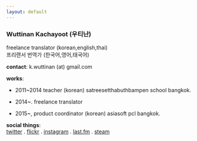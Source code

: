 ```yaml
---
layout: default
---
```


### Wuttinan Kachayoot (우티난)  


freelance translator (korean,english,thai)  
프리랜서 번역가 (한국어,영어,태국어)  

**contact**: k.wuttinan (at) gmail.com  

**works**:  
- 2011~2014
teacher (korean) 
satreesetthabuthbampen school 
bangkok.  

- 2014~. 
freelance translator

- 2015~, 
product coordinator (korean)
asiasoft pcl
bangkok.

**social things**:  
[twitter](http://twitter.com/wuttinan) . [flickr](http://flickr.com/photos/eszett) . [instagram](http://instagr.am/wuttinanp) . [last.fm](http://last.fm/user/ping880727) . [steam](http://steamcommunity.com/id/wuttinan)
